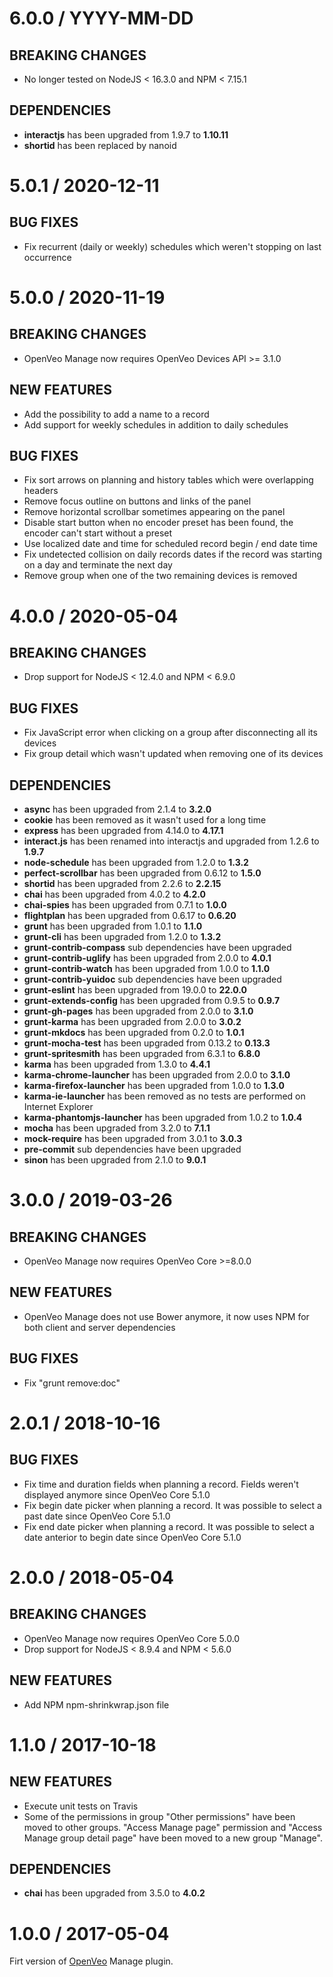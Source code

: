 # 6.0.0 / YYYY-MM-DD

## BREAKING CHANGES

- No longer tested on NodeJS &lt; 16.3.0 and NPM &lt; 7.15.1

## DEPENDENCIES

- **interactjs** has been upgraded from 1.9.7 to **1.10.11**
- **shortid** has been replaced by nanoid

# 5.0.1 / 2020-12-11

## BUG FIXES

- Fix recurrent (daily or weekly) schedules which weren't stopping on last occurrence

# 5.0.0 / 2020-11-19

## BREAKING CHANGES

- OpenVeo Manage now requires OpenVeo Devices API >= 3.1.0

## NEW FEATURES

- Add the possibility to add a name to a record
- Add support for weekly schedules in addition to daily schedules

## BUG FIXES

- Fix sort arrows on planning and history tables which were overlapping headers
- Remove focus outline on buttons and links of the panel
- Remove horizontal scrollbar sometimes appearing on the panel
- Disable start button when no encoder preset has been found, the encoder can't start without a preset
- Use localized date and time for scheduled record begin / end date time
- Fix undetected collision on daily records dates if the record was starting on a day and terminate the next day
- Remove group when one of the two remaining devices is removed

# 4.0.0 / 2020-05-04

## BREAKING CHANGES

- Drop support for NodeJS &lt; 12.4.0 and NPM &lt; 6.9.0

## BUG FIXES

- Fix JavaScript error when clicking on a group after disconnecting all its devices
- Fix group detail which wasn't updated when removing one of its devices

## DEPENDENCIES

- **async** has been upgraded from 2.1.4 to **3.2.0**
- **cookie** has been removed as it wasn't used for a long time
- **express** has been upgraded from 4.14.0 to **4.17.1**
- **interact.js** has been renamed into interactjs and upgraded from 1.2.6 to **1.9.7**
- **node-schedule** has been upgraded from 1.2.0 to **1.3.2**
- **perfect-scrollbar** has been upgraded from 0.6.12 to **1.5.0**
- **shortid** has been upgraded from 2.2.6 to **2.2.15**
- **chai** has been upgraded from 4.0.2 to **4.2.0**
- **chai-spies** has been upgraded from 0.7.1 to **1.0.0**
- **flightplan** has been upgraded from 0.6.17 to **0.6.20**
- **grunt** has been upgraded from 1.0.1 to **1.1.0**
- **grunt-cli** has been upgraded from 1.2.0 to **1.3.2**
- **grunt-contrib-compass** sub dependencies have been upgraded
- **grunt-contrib-uglify** has been upgraded from 2.0.0 to **4.0.1**
- **grunt-contrib-watch** has been upgraded from 1.0.0 to **1.1.0**
- **grunt-contrib-yuidoc** sub dependencies have been upgraded
- **grunt-eslint** has been upgraded from 19.0.0 to **22.0.0**
- **grunt-extends-config** has been upgraded from 0.9.5 to **0.9.7**
- **grunt-gh-pages** has been upgraded from 2.0.0 to **3.1.0**
- **grunt-karma** has been upgraded from 2.0.0 to **3.0.2**
- **grunt-mkdocs** has been upgraded from 0.2.0 to **1.0.1**
- **grunt-mocha-test** has been upgraded from 0.13.2 to **0.13.3**
- **grunt-spritesmith** has been upgraded from 6.3.1 to **6.8.0**
- **karma** has been upgraded from 1.3.0 to **4.4.1**
- **karma-chrome-launcher** has been upgraded from 2.0.0 to **3.1.0**
- **karma-firefox-launcher** has been upgraded from 1.0.0 to **1.3.0**
- **karma-ie-launcher** has been removed as no tests are performed on Internet Explorer
- **karma-phantomjs-launcher** has been upgraded from 1.0.2 to **1.0.4**
- **mocha** has been upgraded from 3.2.0 to **7.1.1**
- **mock-require** has been upgraded from 3.0.1 to **3.0.3**
- **pre-commit** sub dependencies have been upgraded
- **sinon** has been upgraded from 2.1.0 to **9.0.1**

# 3.0.0 / 2019-03-26

## BREAKING CHANGES

- OpenVeo Manage now requires OpenVeo Core >=8.0.0

## NEW FEATURES

- OpenVeo Manage does not use Bower anymore, it now uses NPM for both client and server dependencies

## BUG FIXES

- Fix "grunt remove:doc"

# 2.0.1 / 2018-10-16

## BUG FIXES

- Fix time and duration fields when planning a record. Fields weren't displayed anymore since OpenVeo Core 5.1.0
- Fix begin date picker when planning a record. It was possible to select a past date since OpenVeo Core 5.1.0
- Fix end date picker when planning a record. It was possible to select a date anterior to begin date since OpenVeo Core 5.1.0

# 2.0.0 / 2018-05-04

## BREAKING CHANGES

- OpenVeo Manage now requires OpenVeo Core 5.0.0
- Drop support for NodeJS &lt; 8.9.4 and NPM &lt; 5.6.0

## NEW FEATURES

- Add NPM npm-shrinkwrap.json file

# 1.1.0 / 2017-10-18

## NEW FEATURES

- Execute unit tests on Travis
- Some of the permissions in group "Other permissions" have been moved to other groups. "Access Manage page" permission and "Access Manage group detail page" have been moved to a new group "Manage".

## DEPENDENCIES

- **chai** has been upgraded from 3.5.0 to **4.0.2**

# 1.0.0 / 2017-05-04

Firt version of [OpenVeo](https://github.com/veo-labs/openveo-core) Manage plugin.
